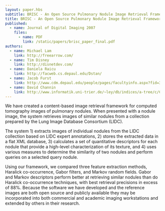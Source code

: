 ```yaml
---
layout: paper.hbs
subtitle: BRISC - An Open Source Pulmonary Nodule Image Retrieval Framework
title: BRISC - An Open Source Pulmonary Nodule Image Retrieval Framework
published:
  - name: Journal of Digital Imaging 2007
    files:
      - name: PDF
        link: /static/papers/brisc_paper_final.pdf
authors:
  - name: Michael Lam
    link: http://freearrow.com/
  - name: Tim Disney
    link: http://disnetdev.com/
  - name: Daniela Raicu
    link: http://facweb.cs.depaul.edu/Dstan/
  - name: Jacob Furst
    link: http://www.cdm.depaul.edu/people/pages/facultyinfo.aspx?fid=365
  - name: David Channin
    link: http://www.informatik.uni-trier.de/~ley/db/indices/a-tree/c/Channin:David_S=.html
---
```

We have created a content-based image retrieval framework for computed tomography
images of pulmonary nodules. When presented with a nodule image,
the system retrieves images of similar nodules from a collection prepared by the Lung
Image Database Consortium (LIDC).


The system 1) extracts images of individual nodules from the LIDC collection based on LIDC expert annotations, 2) stores the extracted data in a flat XML database, 3) calculates a set of quantitative descriptors for each nodule that provide a high-level characterization of its texture, and 4) uses various measures to determine the similarity of two nodules and perform queries on a selected query nodule.


Using our framework, we compared three feature extraction methods, Haralick co-occurrence,
Gabor filters, and Markov random fields. Gabor and Markov descriptors perform better at retrieving similar
nodules than do Haralick co-occurrence techniques, with best retrieval precisions in excess of 88%.
Because the software we have developed and the reference images are both open source and
publicly available they may be incorporated into both commercial and academic
imaging workstations and extended by others in their research.
